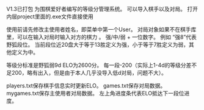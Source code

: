 V1.3已打包
为围棋爱好者编写的等级分管理系统。
可以导入棋手以及对局。
打开内层project里面的.exe文件直接使用

使用前请先修改主使用者姓名，即菜单中第一个User。
对局对象如果不在棋手库里，可以在输入对局时输入对方的棋力 。
强/中/弱 + 一位数字。
例如 “强8”代表野狐段位。
当前段位近20盘大于等于13胜定义为强，小于等于7胜定义为弱，其他定义为中。

等级分标准是野狐弱9d ELO为2600分。
每一段-200（实际上1-4d的等级分差不足200，略有出入，但是由于本人几乎没导入低d对局，问题不大）。

players.txt保存棋手信息实时更新ELO。
games.txt保存对局数据。
mygames.txt保存主使用者对局数据。
左上角进度条代表ELO抵达下一段位进度。
